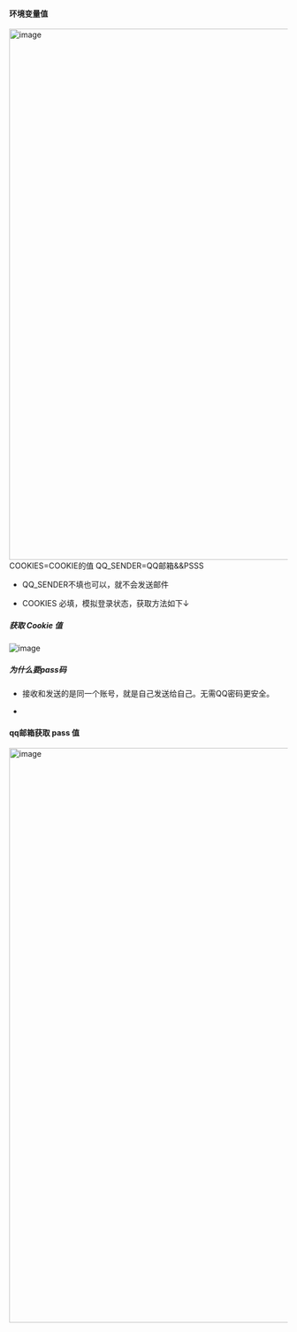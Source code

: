 #### 环境变量值
<img width="960" alt="image" src="https://user-images.githubusercontent.com/47493118/189162061-362ad1cd-3969-4e06-99eb-c825bbb5d8bc.png">
COOKIES=COOKIE的值
QQ_SENDER=QQ邮箱&&PSSS

- QQ_SENDER不填也可以，就不会发送邮件

- COOKIES 必填，模拟登录状态，获取方法如下↓

##### 获取 Cookie 值

![image](https://user-images.githubusercontent.com/47493118/216208331-e809dbe4-22a0-4269-9966-a86cb538a736.png)


##### 为什么要pass码
- 接收和发送的是同一个账号，就是自己发送给自己。无需QQ密码更安全。

- 

#### qq邮箱获取 pass 值 
<img width="1039" alt="image" src="https://user-images.githubusercontent.com/47493118/189162628-f0490204-4211-46de-9d03-e1f155819d05.png">



